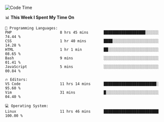 <!-- [![Top Langs](https://github-readme-stats.vercel.app/api/top-langs/?username=gagahsyuja&theme=dracula&hide_border=true&border_radius=7)](https://github.com/anuraghazra/github-readme-stats) -->

<!--START_SECTION:waka-->
![Code Time](http://img.shields.io/badge/Code%20Time-28%20hrs%2051%20mins-blue)

📊 **This Week I Spent My Time On** 

```text
💬 Programming Languages: 
PHP                      8 hrs 45 mins       ███████████████████░░░░░░   74.44 % 
CSS                      1 hr 40 mins        ████░░░░░░░░░░░░░░░░░░░░░   14.28 % 
HTML                     1 hr 1 min          ██░░░░░░░░░░░░░░░░░░░░░░░   08.65 % 
Bash                     9 mins              ░░░░░░░░░░░░░░░░░░░░░░░░░   01.41 % 
JavaScript               5 mins              ░░░░░░░░░░░░░░░░░░░░░░░░░   00.84 % 

🔥 Editors: 
VS Code                  11 hrs 14 mins      ████████████████████████░   95.60 % 
Vim                      31 mins             █░░░░░░░░░░░░░░░░░░░░░░░░   04.40 % 

💻 Operating System: 
Linux                    11 hrs 46 mins      █████████████████████████   100.00 % 
```


<!--END_SECTION:waka-->
